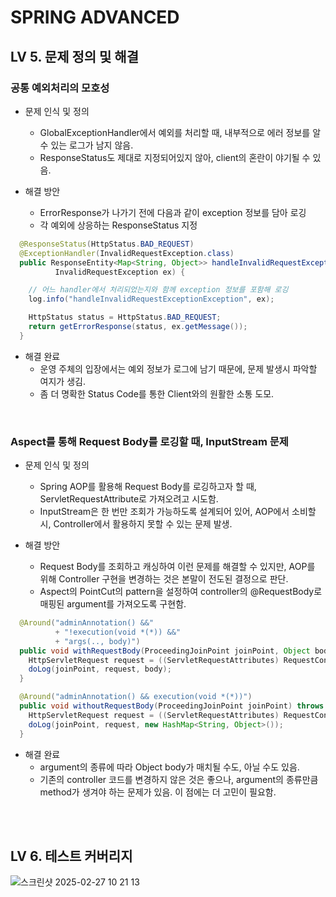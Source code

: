 # SPRING ADVANCED

## LV 5. 문제 정의 및 해결
### 공통 예외처리의 모호성
- 문제 인식 및 정의
  - GlobalExceptionHandler에서 예외를 처리할 때, 내부적으로 에러 정보를 알 수 있는 로그가 남지 않음.
  - ResponseStatus도 제대로 지정되어있지 않아, client의 혼란이 야기될 수 있음.

- 해결 방안
	- ErrorResponse가 나가기 전에 다음과 같이 exception 정보를 담아 로깅
  - 각 예외에 상응하는 ResponseStatus 지정
 
```java
  @ResponseStatus(HttpStatus.BAD_REQUEST)
  @ExceptionHandler(InvalidRequestException.class)
  public ResponseEntity<Map<String, Object>> handleInvalidRequestException(
          InvalidRequestException ex) {

    // 어느 handler에서 처리되었는지와 함께 exception 정보를 포함해 로깅
    log.info("handleInvalidRequestExceptionException", ex);

    HttpStatus status = HttpStatus.BAD_REQUEST;
    return getErrorResponse(status, ex.getMessage());
  }
```
	
- 해결 완료
  - 운영 주체의 입장에서는 예외 정보가 로그에 남기 때문에, 문제 발생시 파악할 여지가 생김.
  - 좀 더 명확한 Status Code를 통한 Client와의 원활한 소통 도모.

<br/>

### Aspect를 통해 Request Body를 로깅할 때, InputStream 문제
- 문제 인식 및 정의
  - Spring AOP를 활용해 Request Body를 로깅하고자 할 때, ServletRequestAttribute로 가져오려고 시도함.
  - InputStream은 한 번만 조회가 가능하도록 설계되어 있어, AOP에서 소비할 시, Controller에서 활용하지 못할 수 있는 문제 발생.
 
- 해결 방안
  - Request Body를 조회하고 캐싱하여 이런 문제를 해결할 수 있지만, AOP를 위해 Controller 구현을 변경하는 것은 본말이 전도된 결정으로 판단.
  - Aspect의 PointCut의 pattern을 설정하여 controller의 @RequestBody로 매핑된 argument를 가져오도록 구현함.
```java
  @Around("adminAnnotation() &&"
          + "!execution(void *(*)) &&"
          + "args(.., body)")
  public void withRequestBody(ProceedingJoinPoint joinPoint, Object body) throws Throwable {
    HttpServletRequest request = ((ServletRequestAttributes) RequestContextHolder.currentRequestAttributes()).getRequest();
    doLog(joinPoint, request, body);
  }

  @Around("adminAnnotation() && execution(void *(*))")
  public void withoutRequestBody(ProceedingJoinPoint joinPoint) throws Throwable {
    HttpServletRequest request = ((ServletRequestAttributes) RequestContextHolder.currentRequestAttributes()).getRequest();
    doLog(joinPoint, request, new HashMap<String, Object>());
  }
```

- 해결 완료
  - argument의 종류에 따라 Object body가 매치될 수도, 아닐 수도 있음.
  - 기존의 controller 코드를 변경하지 않은 것은 좋으나, argument의 종류만큼 method가 생겨야 하는 문제가 있음. 이 점에는 더 고민이 필요함.
 
<br/><br/>

## LV 6. 테스트 커버리지
![스크린샷 2025-02-27 10 21 13](https://github.com/user-attachments/assets/38967eb6-f200-466a-9508-da285fadc047)

